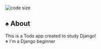 ![code size](https://img.shields.io/github/languages/code-size/ryosuke1256/todo_django)

## ♠️ About
This is a Todo app created to study Django!  
※ I'm a Django beginner
